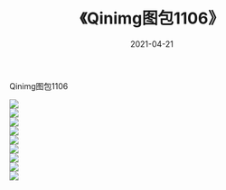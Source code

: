 ﻿---
layout: post
title:  《Qinimg图包1106》
date:   2021-04-21
img: http://imgx.orgx.ga/Qinimg图包/Qinimg图包1106/000.jpg
categories: [美女, 清纯, 唯美]
---

Qinimg图包1106

 ![](http://imgx.orgx.ga/Qinimg图包/Qinimg图包1106/001.jpg) <br>![](http://imgx.orgx.ga/Qinimg图包/Qinimg图包1106/002.jpg) <br>![](http://imgx.orgx.ga/Qinimg图包/Qinimg图包1106/003.jpg) <br>![](http://imgx.orgx.ga/Qinimg图包/Qinimg图包1106/004.jpg) <br>![](http://imgx.orgx.ga/Qinimg图包/Qinimg图包1106/005.jpg) <br>![](http://imgx.orgx.ga/Qinimg图包/Qinimg图包1106/006.jpg) <br>![](http://imgx.orgx.ga/Qinimg图包/Qinimg图包1106/007.jpg) <br>![](http://imgx.orgx.ga/Qinimg图包/Qinimg图包1106/008.jpg) <br>![](http://imgx.orgx.ga/Qinimg图包/Qinimg图包1106/009.jpg) <br>